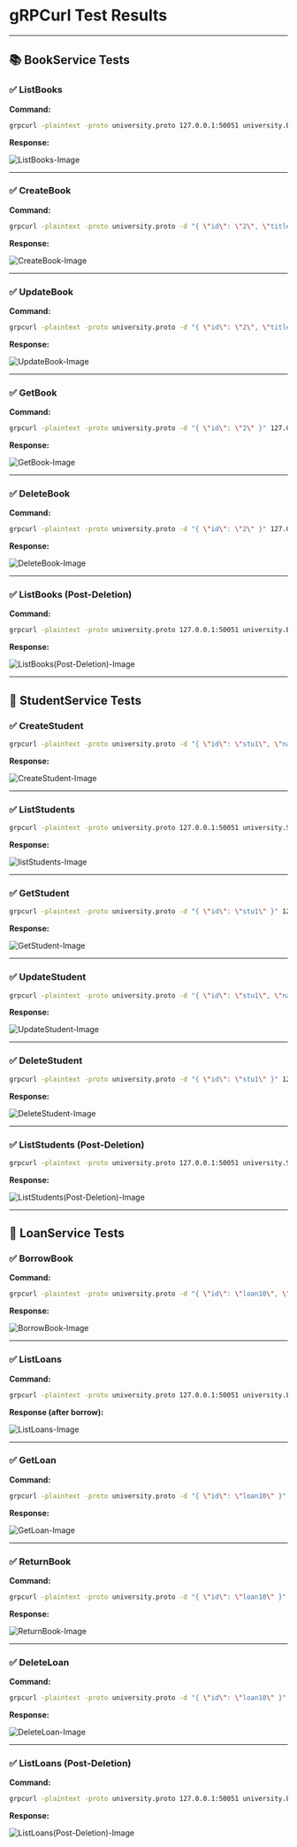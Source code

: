 # gRPCurl Test Results

---

## 📚 BookService Tests

### ✅ ListBooks

**Command:**

```bash
grpcurl -plaintext -proto university.proto 127.0.0.1:50051 university.BookService/ListBooks
```

**Response:**

![ListBooks-Image](screenshots/image-1.png)

---

### ✅ CreateBook

**Command:**

```bash
grpcurl -plaintext -proto university.proto -d "{ \"id\": \"2\", \"title\": \"Brave New World\", \"author\": \"Aldous Huxley\", \"isbn\": \"9780060850524\", \"publisher\": \"Harper Perennial\", \"pageCount\": 288, \"stock\": 7 }" 127.0.0.1:50051 university.BookService/CreateBook
```

**Response:**

![CreateBook-Image](screenshots/image-2.png)

---

### ✅ UpdateBook

**Command:**

```bash
grpcurl -plaintext -proto university.proto -d "{ \"id\": \"2\", \"title\": \"Brave New World - Updated\", \"author\": \"Aldous Huxley\", \"isbn\": \"9780060850524\", \"publisher\": \"Harper Perennial\", \"pageCount\": 300, \"stock\": 10 }" 127.0.0.1:50051 university.BookService/UpdateBook
```

**Response:**

![UpdateBook-Image](screenshots/image-3.png)

---

### ✅ GetBook

**Command:**

```bash
grpcurl -plaintext -proto university.proto -d "{ \"id\": \"2\" }" 127.0.0.1:50051 university.BookService/GetBook
```

**Response:**

![GetBook-Image](screenshots/image-4.png)

---

### ✅ DeleteBook

**Command:**

```bash
grpcurl -plaintext -proto university.proto -d "{ \"id\": \"2\" }" 127.0.0.1:50051 university.BookService/DeleteBook
```

**Response:**

![DeleteBook-Image](screenshots/image-5.png)

---

### ✅ ListBooks (Post-Deletion)

**Command:**

```bash
grpcurl -plaintext -proto university.proto 127.0.0.1:50051 university.BookService/ListBooks
```

**Response:**

![ListBooks(Post-Deletion)-Image](screenshots/image-6.png)

---

## 👤 StudentService Tests

### ✅ CreateStudent

```bash
grpcurl -plaintext -proto university.proto -d "{ \"id\": \"stu1\", \"name\": \"Alice Smith\", \"studentNumber\": \"2023001\", \"email\": \"alice@example.com\", \"isActive\": true }" 127.0.0.1:50051 university.StudentService/CreateStudent
```

**Response:**

![CreateStudent-Image](screenshots/image-7.png)

---

### ✅ ListStudents

```bash
grpcurl -plaintext -proto university.proto 127.0.0.1:50051 university.StudentService/ListStudents
```

**Response:**

![listStudents-Image](screenshots/image-8.png)

---

### ✅ GetStudent

```bash
grpcurl -plaintext -proto university.proto -d "{ \"id\": \"stu1\" }" 127.0.0.1:50051 university.StudentService/GetStudent
```

**Response:**

![GetStudent-Image](screenshots/image-9.png)

---

### ✅ UpdateStudent

```bash
grpcurl -plaintext -proto university.proto -d "{ \"id\": \"stu1\", \"name\": \"Alice Johnson\", \"studentNumber\": \"2023001\", \"email\": \"alice.johnson@example.com\", \"isActive\": false }" 127.0.0.1:50051 university.StudentService/UpdateStudent
```

**Response:**

![UpdateStudent-Image](screenshots/image-10.png)

---

### ✅ DeleteStudent

```bash
grpcurl -plaintext -proto university.proto -d "{ \"id\": \"stu1\" }" 127.0.0.1:50051 university.StudentService/DeleteStudent
```

**Response:**

![DeleteStudent-Image](screenshots/image-11.png)

---

### ✅ ListStudents (Post-Deletion)

```bash
grpcurl -plaintext -proto university.proto 127.0.0.1:50051 university.StudentService/ListStudents
```

**Response:**

![ListStudents(Post-Deletion)-Image](screenshots/image-12.png)

---

## 🔄 LoanService Tests

### ✅ BorrowBook

**Command:**

```bash
grpcurl -plaintext -proto university.proto -d "{ \"id\": \"loan10\", \"studentId\": \"stu100\", \"bookId\": \"book100\", \"loanDate\": \"2025-06-15\", \"status\": \"ONGOING\" }" 127.0.0.1:50051 university.LoanService/BorrowBook
```

**Response:**

![BorrowBook-Image](screenshots/image-13.png)

---

### ✅ ListLoans

**Command:**

```bash
grpcurl -plaintext -proto university.proto 127.0.0.1:50051 university.LoanService/ListLoans
```

**Response (after borrow):**

![ListLoans-Image](screenshots/image-14.png)

---

### ✅ GetLoan

**Command:**

```bash
grpcurl -plaintext -proto university.proto -d "{ \"id\": \"loan10\" }" 127.0.0.1:50051 university.LoanService/GetLoan
```

**Response:**

![GetLoan-Image](screenshots/image-15.png)

---

### ✅ ReturnBook

**Command:**

```bash
grpcurl -plaintext -proto university.proto -d "{ \"id\": \"loan10\" }" 127.0.0.1:50051 university.LoanService/ReturnBook
```

**Response:**

![ReturnBook-Image](screenshots/image-16.png)

---

### ✅ DeleteLoan

**Command:**

```bash
grpcurl -plaintext -proto university.proto -d "{ \"id\": \"loan10\" }" 127.0.0.1:50051 university.LoanService/DeleteLoan
```

**Response:**

![DeleteLoan-Image](screenshots/image-17.png)

---

### ✅ ListLoans (Post-Deletion)

**Command:**

```bash
grpcurl -plaintext -proto university.proto 127.0.0.1:50051 university.LoanService/ListLoans
```

**Response:**

![ListLoans(Post-Deletion)-Image](screenshots/image-18.png)
